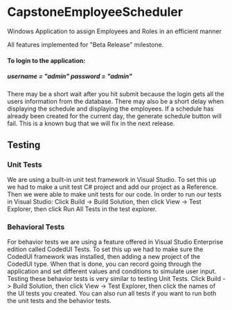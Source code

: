 # CapstoneEmployeeScheduler
Windows Application to assign Employees and Roles in an efficient manner

All features implemented for "Beta Release" milestone. 

#### To login to the application: 
##### username = "admin" password = "admin" 

There may be a short wait after you hit submit because the login gets all the users information from the database. There may also be a short delay when displaying the schedule and displaying the employees. If a schedule has already been created for the current day, the generate schedule button will fail. This is a known bug that we will fix in the next release.

## Testing
### Unit Tests
We are using a built-in unit test framework in Visual Studio. To set this up we had to make a unit test C# project and add our project as a Reference. Then we were able to make unit tests for our code. In order to run our tests in Visual Studio: Click Build -> Build Solution, then click View -> Test Explorer, then click Run All Tests in the test explorer.

### Behavioral Tests

For behavior tests we are using a feature offered in Visual Studio Enterprise edition called CodedUI Tests. To set this up we had to make sure the CodedUI framework was installed, then adding a new project of the CodedUI type. When that is done, you can record going through the application and set different values and conditions to simulate user input. Testing these behavior tests is very similar to testing Unit Tests. Click Build -> Build Solution, then click View -> Test Explorer, then click the names of the UI tests you created. You can also run all tests if you want to run both the unit tests and the behavior tests.
